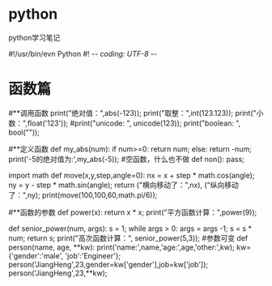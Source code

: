 # python
python学习笔记

#!/usr/bin/evn Python
#! -*- coding: UTF-8 -*-
# 函数篇

#**调用函数
print("绝对值：",abs(-123));
print("取整：",int(123.123));
print("小数：",float('123'));
#print("unicode: ", unicode(123));
print("boolean: ", bool(""));


#**定义函数
def my_abs(num):
    if num>=0:
        return num;
    else:
        return -num;
print('-5的绝对值为:',my_abs(-5));
#空函数，什么也不做
def non():
    pass;

import math
def move(x,y,step,angle=0):
    nx = x + step * math.cos(angle);
    ny = y - step * math.sin(angle);
    return ("横向移动了：",nx), ("纵向移动了：",ny);
print(move(100,100,60,math.pi/6));

#**函数的参数
def power(x):
    return x * x;
print("平方函数计算：",power(9));

def senior_power(num, args):
    s = 1;
    while args > 0:
        args = args -1;
        s = s * num;
    return s;
print("高次函数计算：", senior_power(5,3));
#参数可变
def person(name, age, **kw):
    print('name:',name,'age:',age,'other:',kw);
kw={'gender':'male', 'job':'Engineer'};
person('JiangHeng',23,gender=kw['gender'],job=kw['job']);
person('JiangHeng',23,**kw);

